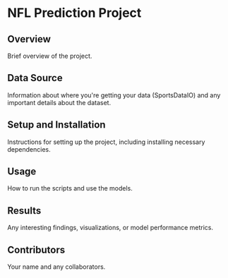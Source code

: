 # NFL Prediction Project

## Overview
Brief overview of the project.

## Data Source
Information about where you're getting your data (SportsDataIO) and any important details about the dataset.

## Setup and Installation
Instructions for setting up the project, including installing necessary dependencies.

## Usage
How to run the scripts and use the models.

## Results
Any interesting findings, visualizations, or model performance metrics.

## Contributors
Your name and any collaborators.